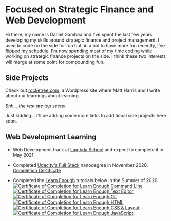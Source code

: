 # Focused on Strategic Finance and Web Development
Hi there, my name is Daniel Gamboa and I've spent the last few years developing my skills around strategic finance and project management. I used to code on the side for fun but, in a bid to have more fun recently, I've flipped my schedule. I'm now spending most of my time coding while working on strategic finance projects on the side. I think these two interests will merge at some point for compounding fun. 

## Side Projects
Check out [rocketree.com](https://rocketree.com), a Wordpress site where Matt Harris and I write about our learnings about learning.

*Shh... the rest are top secret*

Just kidding... I'll be adding some more links to additional side projects here soon.

## Web Development Learning
* Web Development track at [Lambda School](https://lambdaschool.com/) and expect to complete it in May 2021.

* Completed [Udacity's Full Stack](https://www.udacity.com/course/full-stack-web-developer-nanodegree--nd0044) nanodegree in November 2020.<br/>
[Completion Certificate](https://confirm.udacity.com/AYAMAM7T)

* Completed the [Learn Enough](https://learnenough.com) tutorials below in the Summer of 2020.<br/>
<a href="https://www.learnenough.com/certificates/dgamboa10"><img src="https://www.learnenough.com/certificates/dgamboa10/command-line-tutorial.svg" alt="Certificate of Completion for Learn Enough Command Line"></a><a href="https://www.learnenough.com/certificates/dgamboa10"><img src="https://www.learnenough.com/certificates/dgamboa10/text-editor-tutorial.svg" alt="Certificate of Completion for Learn Enough Text Editor"></a><a href="https://www.learnenough.com/certificates/dgamboa10"><img src="https://www.learnenough.com/certificates/dgamboa10/git-tutorial.svg" alt="Certificate of Completion for Learn Enough Git"></a><a href="https://www.learnenough.com/certificates/dgamboa10"><img src="https://www.learnenough.com/certificates/dgamboa10/html-tutorial.svg" alt="Certificate of Completion for Learn Enough HTML"></a><a href="https://www.learnenough.com/certificates/dgamboa10"><img src="https://www.learnenough.com/certificates/dgamboa10/css-and-layout-tutorial.svg" alt="Certificate of Completion for Learn Enough CSS &amp; Layout"></a><a href="https://www.learnenough.com/certificates/dgamboa10"><img src="https://www.learnenough.com/certificates/dgamboa10/javascript-tutorial.svg" alt="Certificate of Completion for Learn Enough JavaScript"></a><br/>
